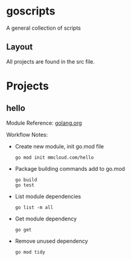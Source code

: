 # goscripts
A general collection of scripts


## Layout

All projects are found in the src file.

# Projects

## hello

Module Reference: [golang.org](https://blog.golang.org/using-go-modules)

Workflow Notes: 

- Create new module, init go.mod file
    ```
    go mod init mmcloud.com/hello
    ```
- Package building commands add to go.mod
    ```
    go build
    go test
    ```
- List module dependencies
    ```
    go list -m all
    ```
- Get module dependency
    ```
    go get
    ```
- Remove unused dependency
    ```
    go mod tidy
    ```